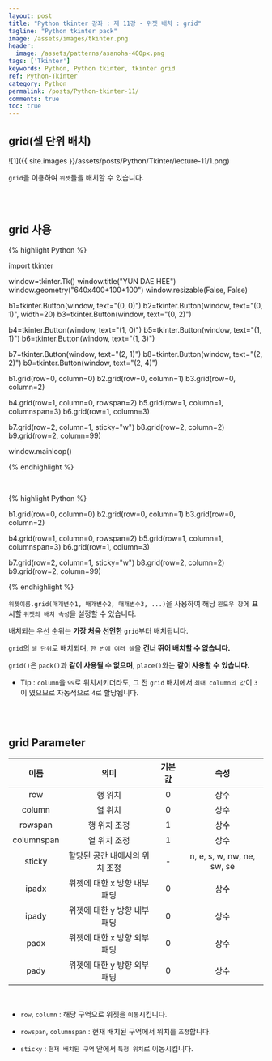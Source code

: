 ```yaml
---
layout: post
title: "Python tkinter 강좌 : 제 11강 - 위젯 배치 : grid"
tagline: "Python tkinter pack"
image: /assets/images/tkinter.png
header:
  image: /assets/patterns/asanoha-400px.png
tags: ['Tkinter']
keywords: Python, Python tkinter, tkinter grid
ref: Python-Tkinter
category: Python
permalink: /posts/Python-tkinter-11/
comments: true
toc: true
---
```


## grid(셀 단위 배치)

![1]({{ site.images }}/assets/posts/Python/Tkinter/lecture-11/1.png)

`grid`을 이용하여 `위젯`들을 배치할 수 있습니다.

<br>
<br>

## grid 사용

{% highlight Python %}

import tkinter

window=tkinter.Tk()
window.title("YUN DAE HEE")
window.geometry("640x400+100+100")
window.resizable(False, False)

b1=tkinter.Button(window, text="(0, 0)")
b2=tkinter.Button(window, text="(0, 1)", width=20)
b3=tkinter.Button(window, text="(0, 2)")

b4=tkinter.Button(window, text="(1, 0)")
b5=tkinter.Button(window, text="(1, 1)")
b6=tkinter.Button(window, text="(1, 3)")

b7=tkinter.Button(window, text="(2, 1)")
b8=tkinter.Button(window, text="(2, 2)")
b9=tkinter.Button(window, text="(2, 4)")

b1.grid(row=0, column=0)
b2.grid(row=0, column=1)
b3.grid(row=0, column=2)

b4.grid(row=1, column=0, rowspan=2)
b5.grid(row=1, column=1, columnspan=3)
b6.grid(row=1, column=3)

b7.grid(row=2, column=1, sticky="w")
b8.grid(row=2, column=2)
b9.grid(row=2, column=99)

window.mainloop()

{% endhighlight %}

<br>

{% highlight Python %}

b1.grid(row=0, column=0)
b2.grid(row=0, column=1)
b3.grid(row=0, column=2)

b4.grid(row=1, column=0, rowspan=2)
b5.grid(row=1, column=1, columnspan=3)
b6.grid(row=1, column=3)

b7.grid(row=2, column=1, sticky="w")
b8.grid(row=2, column=2)
b9.grid(row=2, column=99)

{% endhighlight %}

`위젯이름.grid(매개변수1, 매개변수2, 매개변수3, ...)`을 사용하여 해당 `윈도우 창`에 표시할 `위젯의 배치 속성`을 설정할 수 있습니다.

배치되는 우선 순위는 **가장 처음 선언한** `grid`부터 배치됩니다.

`grid`의 `셀 단위`로 배치되며, `한 번에 여러 셀`을 **건너 뛰어 배치할 수 없습니다.**

`grid()`은 `pack()`과 **같이 사용될 수 없으며**, `place()`와는 **같이 사용할 수 있습니다.**

- Tip : `column`을 `99`로 위치시키더라도, 그 전 `grid` 배치에서 `최대 column의 값`이 `3`이 였으므로 자동적으로 `4`로 할당됩니다.

<br>
<br>

## grid Parameter

|    이름    |              의미              | 기본값 |            속성            |
|:----------:|:------------------------------:|:------:|:--------------------------:|
|     row    |             행 위치            |    0   |            상수            |
|   column   |             열 위치            |    0   |            상수            |
|   rowspan  |          행 위치 조정          |    1   |            상수            |
| columnspan |          열 위치 조정          |    1   |            상수            |
|   sticky   | 할당된 공간 내에서의 위치 조정 |    -   | n, e, s, w, nw, ne, sw, se |
|    ipadx   |  위젯에 대한 x 방향 내부 패딩  |    0   |            상수            |
|    ipady   |  위젯에 대한 y 방향 내부 패딩  |    0   |            상수            |
|    padx    |  위젯에 대한 x 방향 외부 패딩  |    0   |            상수            |
|    pady    |  위젯에 대한 y 방향 외부 패딩  |    0   |            상수            |

<br>

* `row`, `column` : 해당 구역으로 위젯을 `이동`시킵니다.

* `rowspan`, `columnspan` : 현재 배치된 구역에서 위치를 `조정`합니다.

* `sticky` : `현재 배치된 구역` 안에서 `특정 위치`로 이동시킵니다.

